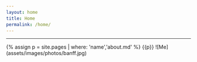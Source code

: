 ```yaml
---
layout: home
title: Home
permalink: /home/
---
```

<hr>
<!-- Just redirect to home.md -->
{% assign p = site.pages | where: 'name','about.md' %}
{{p}}
![Me](assets/images/photos/banff.jpg)